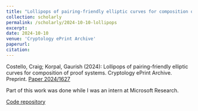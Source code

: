 ```yaml
---
title: "Lollipops of pairing-friendly elliptic curves for composition of proof systems"
collection: scholarly
permalink: /scholarly/2024-10-10-lollipops
excerpt: 
date: 2024-10-10
venue: 'Cryptology ePrint Archive'
paperurl:
citation: 
---
```

Costello, Craig; Korpal, Gaurish (2024): Lollipops of pairing-friendly elliptic curves for composition of proof systems. Cryptology ePrint Archive. Preprint. [Paper 2024/1627](https://eprint.iacr.org/2024/1627)

Part of this work was done while I was an intern at Microsoft Research.

[Code repository](https://github.com/microsoft/lollipops)
